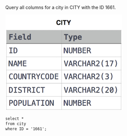 Query all columns for a city in CITY with the ID 1661.

![img.png](img.png)


```roomsql
select * 
from city
where ID = '1661';
```
